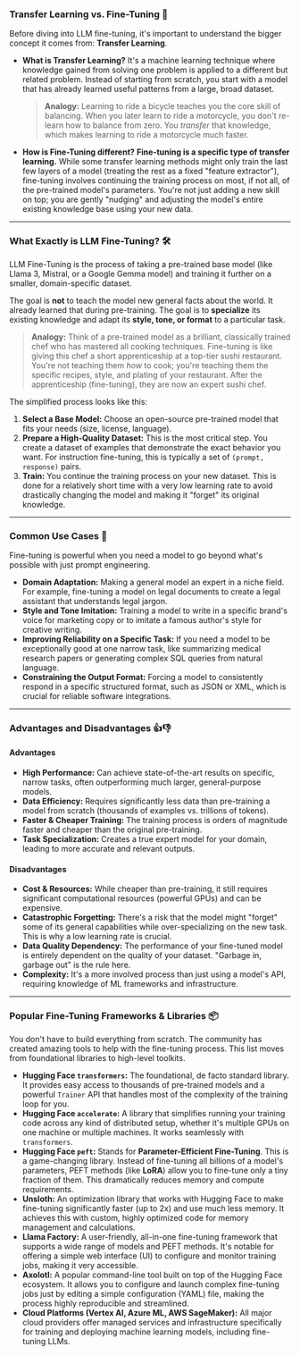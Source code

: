 ### Transfer Learning vs. Fine-Tuning 🤔

Before diving into LLM fine-tuning, it's important to understand the bigger concept it comes from: **Transfer Learning**.

* **What is Transfer Learning?**
    It's a machine learning technique where knowledge gained from solving one problem is applied to a different but related problem. Instead of starting from scratch, you start with a model that has already learned useful patterns from a large, broad dataset.

    > **Analogy:** Learning to ride a bicycle teaches you the core skill of balancing. When you later learn to ride a motorcycle, you don't re-learn how to balance from zero. You *transfer* that knowledge, which makes learning to ride a motorcycle much faster.

* **How is Fine-Tuning different?**
    **Fine-tuning is a specific type of transfer learning.** While some transfer learning methods might only train the last few layers of a model (treating the rest as a fixed "feature extractor"), fine-tuning involves continuing the training process on most, if not all, of the pre-trained model's parameters. You're not just adding a new skill on top; you are gently "nudging" and adjusting the model's entire existing knowledge base using your new data.

---

### What Exactly is LLM Fine-Tuning? 🛠️

LLM Fine-Tuning is the process of taking a pre-trained base model (like Llama 3, Mistral, or a Google Gemma model) and training it further on a smaller, domain-specific dataset.

The goal is **not** to teach the model new general facts about the world. It already learned that during pre-training. The goal is to **specialize** its existing knowledge and adapt its **style, tone, or format** to a particular task.

> **Analogy:** Think of a pre-trained model as a brilliant, classically trained chef who has mastered all cooking techniques. Fine-tuning is like giving this chef a short apprenticeship at a top-tier sushi restaurant. You're not teaching them *how* to cook; you're teaching them the specific recipes, style, and plating of your restaurant. After the apprenticeship (fine-tuning), they are now an expert sushi chef.

The simplified process looks like this:
1.  **Select a Base Model:** Choose an open-source pre-trained model that fits your needs (size, license, language).
2.  **Prepare a High-Quality Dataset:** This is the most critical step. You create a dataset of examples that demonstrate the exact behavior you want. For instruction fine-tuning, this is typically a set of `(prompt, response)` pairs.
3.  **Train:** You continue the training process on your new dataset. This is done for a relatively short time with a very low learning rate to avoid drastically changing the model and making it "forget" its original knowledge.

---

### Common Use Cases 🎯

Fine-tuning is powerful when you need a model to go beyond what's possible with just prompt engineering.

* **Domain Adaptation:** Making a general model an expert in a niche field. For example, fine-tuning a model on legal documents to create a legal assistant that understands legal jargon.
* **Style and Tone Imitation:** Training a model to write in a specific brand's voice for marketing copy or to imitate a famous author's style for creative writing.
* **Improving Reliability on a Specific Task:** If you need a model to be exceptionally good at one narrow task, like summarizing medical research papers or generating complex SQL queries from natural language.
* **Constraining the Output Format:** Forcing a model to consistently respond in a specific structured format, such as JSON or XML, which is crucial for reliable software integrations.

---

### Advantages and Disadvantages 👍👎

#### Advantages
* **High Performance:** Can achieve state-of-the-art results on specific, narrow tasks, often outperforming much larger, general-purpose models.
* **Data Efficiency:** Requires significantly less data than pre-training a model from scratch (thousands of examples vs. trillions of tokens).
* **Faster & Cheaper Training:** The training process is orders of magnitude faster and cheaper than the original pre-training.
* **Task Specialization:** Creates a true expert model for your domain, leading to more accurate and relevant outputs.

#### Disadvantages
* **Cost & Resources:** While cheaper than pre-training, it still requires significant computational resources (powerful GPUs) and can be expensive.
* **Catastrophic Forgetting:** There's a risk that the model might "forget" some of its general capabilities while over-specializing on the new task. This is why a low learning rate is crucial.
* **Data Quality Dependency:** The performance of your fine-tuned model is entirely dependent on the quality of your dataset. "Garbage in, garbage out" is the rule here.
* **Complexity:** It's a more involved process than just using a model's API, requiring knowledge of ML frameworks and infrastructure.

---

### Popular Fine-Tuning Frameworks & Libraries 📦

You don't have to build everything from scratch. The community has created amazing tools to help with the fine-tuning process. This list moves from foundational libraries to high-level toolkits.

* **Hugging Face `transformers`:** The foundational, de facto standard library. It provides easy access to thousands of pre-trained models and a powerful `Trainer` API that handles most of the complexity of the training loop for you.
* **Hugging Face `accelerate`:** A library that simplifies running your training code across any kind of distributed setup, whether it's multiple GPUs on one machine or multiple machines. It works seamlessly with `transformers`.
* **Hugging Face `peft`:** Stands for **Parameter-Efficient Fine-Tuning**. This is a game-changing library. Instead of fine-tuning all billions of a model's parameters, PEFT methods (like **LoRA**) allow you to fine-tune only a tiny fraction of them. This dramatically reduces memory and compute requirements.
* **Unsloth:** An optimization library that works with Hugging Face to make fine-tuning significantly faster (up to 2x) and use much less memory. It achieves this with custom, highly optimized code for memory management and calculations.
* **Llama Factory:** A user-friendly, all-in-one fine-tuning framework that supports a wide range of models and PEFT methods. It's notable for offering a simple web interface (UI) to configure and monitor training jobs, making it very accessible.
* **Axolotl:** A popular command-line tool built on top of the Hugging Face ecosystem. It allows you to configure and launch complex fine-tuning jobs just by editing a simple configuration (YAML) file, making the process highly reproducible and streamlined.
* **Cloud Platforms (Vertex AI, Azure ML, AWS SageMaker):** All major cloud providers offer managed services and infrastructure specifically for training and deploying machine learning models, including fine-tuning LLMs.